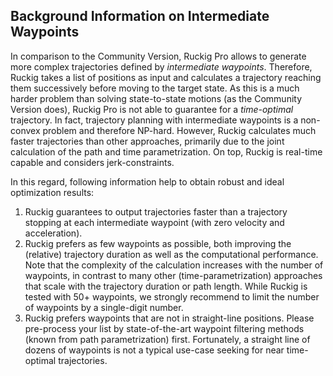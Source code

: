 ## Background Information on Intermediate Waypoints

In comparison to the Community Version, Ruckig Pro allows to generate more complex trajectories defined by *intermediate
waypoints*. Therefore, Ruckig takes a list of positions as input and calculates a trajectory reaching them successively
before moving to the target state. As this is a much harder problem than solving state-to-state motions (as the
Community Version does), Ruckig Pro is not able to guarantee for a *time-optimal* trajectory. In fact, trajectory
planning with intermediate waypoints is a non-convex problem and therefore NP-hard. However, Ruckig calculates much
faster trajectories than other approaches, primarily due to the joint calculation of the path and time parametrization.
On top, Ruckig is real-time capable and considers jerk-constraints.

In this regard, following information help to obtain robust and ideal optimization results:

1. Ruckig guarantees to output trajectories faster than a trajectory stopping at each intermediate waypoint (with zero
   velocity and acceleration).
2. Ruckig prefers as few waypoints as possible, both improving the (relative) trajectory duration as well as the
   computational performance. Note that the complexity of the calculation increases with the number of waypoints, in
   contrast to many other (time-parametrization) approaches that scale with the trajectory duration or path length.
   While Ruckig is tested with 50+ waypoints, we strongly recommend to limit the number of waypoints by a single-digit
   number.
3. Ruckig prefers waypoints that are not in straight-line positions. Please pre-process your list by state-of-the-art
   waypoint filtering methods (known from path parametrization) first. Fortunately, a straight line of dozens of
   waypoints is not a typical use-case seeking for near time-optimal trajectories.

